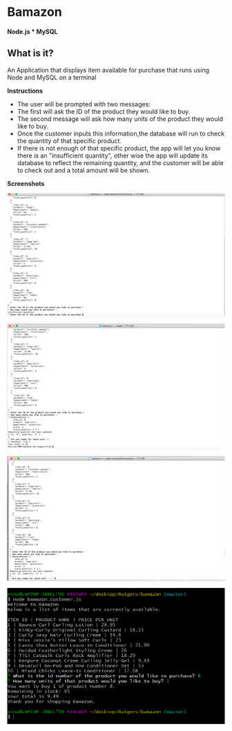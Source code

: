 # Bamazon
#### Node.js * MySQL
## What is it?

An Application that displays item available for purchase that runs using Node and MySQL on a terminal

**Instructions**
* The user will be prompted with two messages:
* The first will ask the ID of the product they would like to buy.
* The second message will ask how many units of the product they would like to  buy.
* Once the customer inputs this information,the database will run to check the quantity of that specific product.
* If there is not enough of that specific product, the app will let you know there is an "insufficient quantity", other wise the app will update its database to reflect the remaining quantity, and the customer will be able to check out and a total amount will be shown.

**Screenshots**

![alt text](https://github.com/karinaaagee/bamazon/blob/master/images/Screen%20Shot%202018-03-16%20at%2010.04.10%20AM.png)


![alt text](https://github.com/karinaaagee/bamazon/blob/master/images/Screen%20Shot%202018-03-16%20at%2010.03.47%20AM.png)


![alt text](https://github.com/karinaaagee/bamazon/blob/master/images/Screen%20Shot%202018-03-16%20at%2010.03.35%20AM.png)


![alt text](https://github.com/ruthieirl/bamazon/blob/master/images/complete.PNG)
